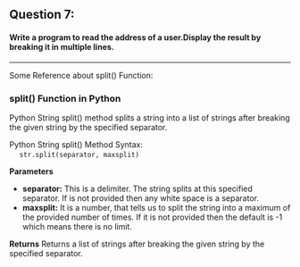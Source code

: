 ## Question 7:
#### **Write a program to read the address of a user.Display the result by breaking it in multiple lines.**

***
Some Reference about split() Function:
### split() Function in Python

Python String split() method splits a string into a list of strings after breaking the given string by the specified separator.

Python String split() Method Syntax:</br>
&ensp;&ensp; ```str.split(separator, maxsplit)```

**Parameters**

* **separator:** This is a delimiter. The string splits at this specified separator. If is not provided then any white space is a separator.
* **maxsplit:** It is a number, that tells us to split the string into a maximum of the provided number of times. If it is not provided then the default is -1 which means there is no limit.

**Returns**
Returns a list of strings after breaking the given string by the specified separator.




